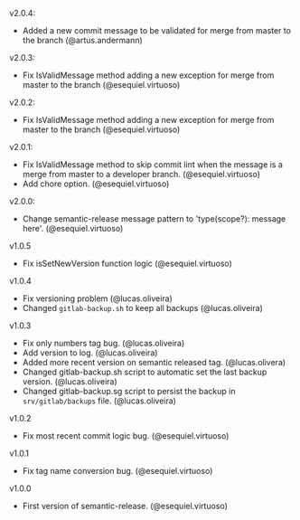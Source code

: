 v2.0.4:
 - Added a new commit message to be validated for merge from master to the branch (@artus.andermann)

v2.0.3:
 - Fix IsValidMessage method adding a new exception for merge from master to the branch (@esequiel.virtuoso)

v2.0.2:
 - Fix IsValidMessage method adding a new exception for merge from master to the branch (@esequiel.virtuoso)

v2.0.1:
 - Fix IsValidMessage method to skip commit lint when the message is a merge from master to a developer branch. (@esequiel.virtuoso)
 - Add chore option. (@esequiel.virtuoso)

v2.0.0:
 - Change semantic-release message pattern to 'type(scope?): message here'. (@esequiel.virtuoso)

v1.0.5
 - Fix isSetNewVersion function logic (@esequiel.virtuoso)

v1.0.4
 - Fix versioning problem (@lucas.oliveira)
 - Changed `gitlab-backup.sh` to keep all backups (@lucas.oliveira)

v1.0.3
 - Fix only numbers tag bug. (@lucas.oliveira)
 - Add version to log. (@lucas.oliveira)
 - Added more recent version on semantic released tag. (@lucas.olivera)
 - Changed gitlab-backup.sh script to automatic set the last backup version. (@lucas.oliveira)
 - Changed gitlab-backup.sg script to persist the backup in `srv/gitlab/backups` file. (@lucas.oliveira)

v1.0.2
 - Fix most recent commit logic bug. (@esequiel.virtuoso)

v1.0.1
 - Fix tag name conversion bug. (@esequiel.virtuoso)

v1.0.0
 - First version of semantic-release. (@esequiel.virtuoso)
